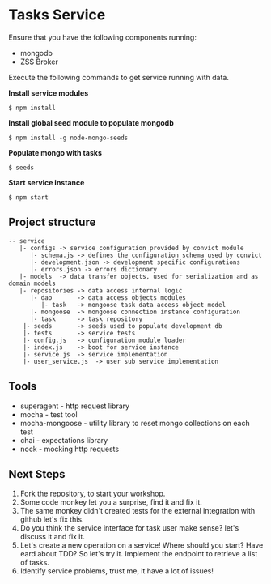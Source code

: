 # Tasks Service

Ensure that you have the following components running:

* mongodb
* ZSS Broker

Execute the following commands to get service running with data.

**Install service modules**

    $ npm install

**Install global seed module to populate mongodb**

    $ npm install -g node-mongo-seeds

**Populate mongo with tasks**

    $ seeds

**Start service instance**

    $ npm start

## Project structure

```
-- service
   |- configs -> service configuration provided by convict module
      |- schema.js -> defines the configuration schema used by convict
      |- development.json -> development specific configurations
      |- errors.json -> errors dictionary
   |- models  -> data transfer objects, used for serialization and as domain models
   |- repositories -> data access internal logic
      |- dao       -> data access objects modules
         |- task   -> mongoose task data access object model
      |- mongoose  -> mongoose connection instance configuration
      |- task      -> task repository
    |- seeds       -> seeds used to populate development db
    |- tests       -> service tests
    |- config.js   -> configuration module loader
    |- index.js    -> boot for service instance
    |- service.js  -> service implementation
    |- user_service.js  -> user sub service implementation
```

## Tools

* superagent - http request library
* mocha - test tool
* mocha-mongoose - utility library to reset mongo collections on each test
* chai - expectations library
* nock - mocking http requests


## Next Steps

1. Fork the repository, to start your workshop.
1. Some code monkey let you a surprise, find it and fix it.
1. The same monkey didn't created tests for the external integration with github let's fix this.
1. Do you think the service interface for task user make sense? let's discuss it and fix it.
1. Let's create a new operation on a service! Where should you start? Have eard about TDD? So let's try it. Implement the endpoint to retrieve a list of tasks.
1. Identify service problems, trust me, it have a lot of issues!
